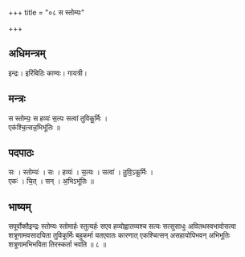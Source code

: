 +++
title = "०८ स स्तोम्यः"

+++
## अधिमन्त्रम्
इन्द्रः। इरिंबिठिः काण्वः। गायत्री।

## मन्त्रः
स स्तोम्यः॒ स हव्यः॑ स॒त्यः सत्वा॑ तुविकू॒र्मिः ।  
एक॑श्चि॒त्सन्न॒भिभू॑तिः ॥

## पदपाठः
सः । स्तोम्यः॑ । सः । हव्यः॑ । स॒त्यः । सत्वा॑ । तु॒वि॒ऽकू॒र्मिः ।  
एकः॑ । चि॒त् । सन् । अ॒भिऽभू॑तिः ॥

## भाष्यम्
सपूर्वोक्तैइन्द्रः स्तोम्यः स्तोमार्हः स्तुत्यर्हः सएव हव्योह्वातव्यश्च सत्यः सत्सुसाधुः अवितथस्वभावोसत्वा शत्रूणामवसादयिता तुविकूर्मिः बहुकर्मा यतएवातः कारणात् एकश्चित्सन् असहायोपिभवन् अभिभूतिः शत्रूणामभिभविता तिरस्कर्ता भवति ॥ ८ ॥
